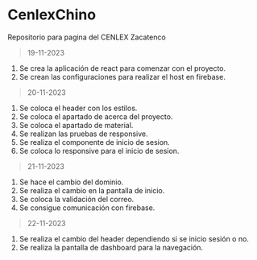 # CenlexChino
Repositorio para pagina del CENLEX Zacatenco
>19-11-2023
1. Se crea la aplicación de react para comenzar con el proyecto.
2. Se crean las configuraciones para realizar el host en firebase.

>20-11-2023
1. Se coloca el header con los estilos.
2. Se coloca el apartado de acerca del proyecto.
3. Se coloca el apartado de material.
4. Se realizan las pruebas de responsive.
5. Se realiza el componente de inicio de sesion.
6. Se coloca lo responsive para el inicio de sesion.

>21-11-2023
1. Se hace el cambio del dominio.
2. Se realiza el cambio en la pantalla de inicio.
3. Se coloca la validación del correo.
4. Se consigue comunicación con firebase.

>22-11-2023
1. Se realiza el cambio del header dependiendo si se inicio sesión o no.
2. Se realiza la pantalla de dashboard para la navegación.